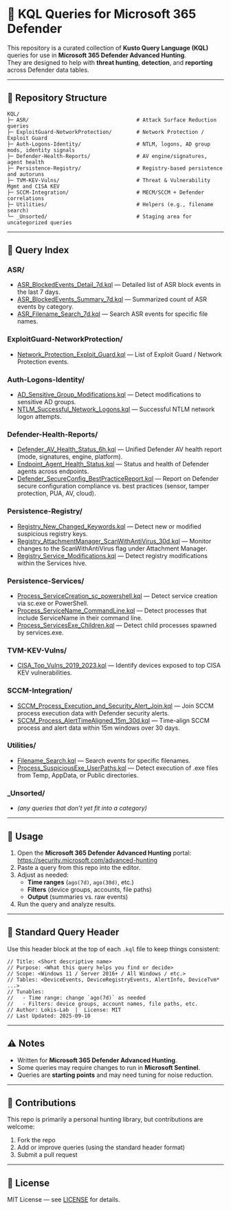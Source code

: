 # 🔎 KQL Queries for Microsoft 365 Defender

This repository is a curated collection of **Kusto Query Language (KQL)** queries for use in **Microsoft 365 Defender Advanced Hunting**.  
They are designed to help with **threat hunting**, **detection**, and **reporting** across Defender data tables.

---

## 📂 Repository Structure

```
KQL/
├─ ASR/                                   # Attack Surface Reduction queries
├─ ExploitGuard-NetworkProtection/        # Network Protection / Exploit Guard
├─ Auth-Logons-Identity/                  # NTLM, logons, AD group mods, identity signals
├─ Defender-Health-Reports/               # AV engine/signatures, agent health
├─ Persistence-Registry/                  # Registry-based persistence and autoruns
├─ TVM-KEV-Vulns/                         # Threat & Vulnerability Mgmt and CISA KEV
├─ SCCM-Integration/                      # MECM/SCCM + Defender correlations
├─ Utilities/                             # Helpers (e.g., filename search)
└─ _Unsorted/                             # Staging area for uncategorized queries
```

---

## 📑 Query Index

### ASR/
- [ASR_BlockedEvents_Detail_7d.kql](KQL/ASR/ASR_BlockedEvents_Detail_7d.kql) — Detailed list of ASR block events in the last 7 days.
- [ASR_BlockedEvents_Summary_7d.kql](KQL/ASR/ASR_BlockedEvents_Summary_7d.kql) — Summarized count of ASR events by category.
- [ASR_Filename_Search_7d.kql](KQL/ASR/ASR_Filename_Search_7d.kql) — Search ASR events for specific file names.

### ExploitGuard-NetworkProtection/
- [Network_Protection_Exploit_Guard.kql](KQL/ExploitGuard-NetworkProtection/Network_Protection_Exploit_Guard.kql) — List of Exploit Guard / Network Protection events.

### Auth-Logons-Identity/
- [AD_Sensitive_Group_Modifications.kql](KQL/Auth-Logons-Identity/AD_Sensitive_Group_Modifications.kql) — Detect modifications to sensitive AD groups.
- [NTLM_Successful_Network_Logons.kql](KQL/Auth-Logons-Identity/NTLM_Successful_Network_Logons.kql) — Successful NTLM network logon attempts.

### Defender-Health-Reports/
- [Defender_AV_Health_Status_6h.kql](KQL/Defender-Health-Reports/Defender_AV_Health_Status_6h.kql) — Unified Defender AV health report (mode, signatures, engine, platform).
- [Endpoint_Agent_Health_Status.kql](KQL/Defender-Health-Reports/Endpoint_Agent_Health_Status.kql) — Status and health of Defender agents across endpoints.
- [Defender_SecureConfig_BestPracticeReport.kql](Defender-Health-Reports/Defender_SecureConfig_BestPracticeReport.kql) — Report on Defender secure configuration compliance vs. best practices (sensor, tamper protection, PUA, AV, cloud).

### Persistence-Registry/
- [Registry_New_Changed_Keywords.kql](KQL/Persistence-Registry/Registry_New_Changed_Keywords.kql) — Detect new or modified suspicious registry keys.
- [Registry_AttachmentManager_ScanWithAntiVirus_30d.kql](KQL/Persistence-Registry/Registry_AttachmentManager_ScanWithAntiVirus_30d.kql) — Monitor changes to the ScanWithAntiVirus flag under Attachment Manager.
- [Registry_Service_Modifications.kql](KQL/Persistence-Registry/Registry_Service_Modifications.kql) — Detect registry modifications within the Services hive.

### Persistence-Services/
- [Process_ServiceCreation_sc_powershell.kql](KQL/Persistence-Services/Process_ServiceCreation_sc_powershell.kql) — Detect service creation via sc.exe or PowerShell.
- [Process_ServiceName_CommandLine.kql](KQL/Persistence-Services/Process_ServiceName_CommandLine.kql) — Detect processes that include ServiceName in their command line.
- [Process_ServicesExe_Children.kql](KQL/Persistence-Services/Process_ServicesExe_Children.kql) — Detect child processes spawned by services.exe.

### TVM-KEV-Vulns/
- [CISA_Top_Vulns_2019_2023.kql](KQL/TVM-KEV-Vulns/CISA_Top_Vulns_2019_2023.kql) — Identify devices exposed to top CISA KEV vulnerabilities.

### SCCM-Integration/
- [SCCM_Process_Execution_and_Security_Alert_Join.kql](KQL/SCCM-Integration/SCCM_Process_Execution_and_Security_Alert_Join.kql) — Join SCCM process execution data with Defender security alerts.
- [SCCM_Process_AlertTimeAligned_15m_30d.kql](KQL/SCCM-Integration/SCCM_Process_AlertTimeAligned_15m_30d.kql) — Time-align SCCM process and alert data within 15m windows over 30 days.

### Utilities/
- [Filename_Search.kql](KQL/Utilities/Filename_Search.kql) — Search events for specific filenames.
- [Process_SuspiciousExe_UserPaths.kql](KQL/Utilities/Process_SuspiciousExe_UserPaths.kql) — Detect execution of .exe files from Temp, AppData, or Public directories.

### _Unsorted/
- *(any queries that don’t yet fit into a category)*

---

## 🚀 Usage

1. Open the **Microsoft 365 Defender Advanced Hunting** portal: https://security.microsoft.com/advanced-hunting  
2. Paste a query from this repo into the editor.  
3. Adjust as needed:
   - **Time ranges** (`ago(7d)`, `ago(30d)`, etc.)
   - **Filters** (device groups, accounts, file paths)
   - **Output** (summaries vs. raw events)
4. Run the query and analyze results.

---

## 🧱 Standard Query Header

Use this header block at the top of each `.kql` file to keep things consistent:

```kusto
// Title: <Short descriptive name>
// Purpose: <What this query helps you find or decide>
// Scope: <Windows 11 / Server 2016+ / All Windows / etc.>
// Tables: <DeviceEvents, DeviceRegistryEvents, AlertInfo, DeviceTvm* ...>
// Tunables:
//   - Time range: change `ago(7d)` as needed
//   - Filters: device groups, account names, file paths, etc.
// Author: Lokis-Lab  |  License: MIT
// Last Updated: 2025-09-10
```

---

## ⚠️ Notes

- Written for **Microsoft 365 Defender Advanced Hunting**.  
- Some queries may require changes to run in **Microsoft Sentinel**.  
- Queries are **starting points** and may need tuning for noise reduction.

---

## 🤝 Contributions

This repo is primarily a personal hunting library, but contributions are welcome:

1. Fork the repo  
2. Add or improve queries (using the standard header format)  
3. Submit a pull request

---
## 📜 License

MIT License — see [LICENSE](LICENSE) for details.
